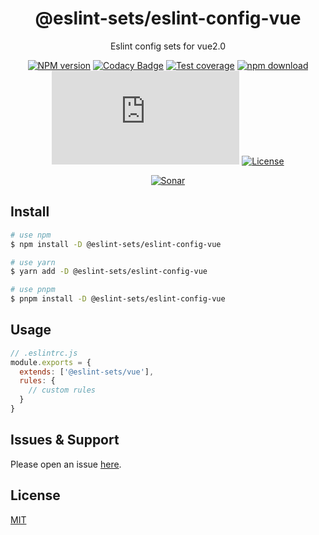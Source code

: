 <div style="text-align: center;" align="center">

# @eslint-sets/eslint-config-vue

Eslint config sets for vue2.0

[![NPM version][npm-image]][npm-url]
[![Codacy Badge][codacy-image]][codacy-url]
[![Test coverage][codecov-image]][codecov-url]
[![npm download][download-image]][download-url]
[![gzip][gzip-image]][gzip-url]
[![License][license-image]][license-url]

[![Sonar][sonar-image]][sonar-url]

</div>

## Install

```bash
# use npm
$ npm install -D @eslint-sets/eslint-config-vue

# use yarn
$ yarn add -D @eslint-sets/eslint-config-vue

# use pnpm
$ pnpm install -D @eslint-sets/eslint-config-vue
```

## Usage

```js
// .eslintrc.js
module.exports = {
  extends: ['@eslint-sets/vue'],
  rules: {
    // custom rules
  }
}
```

## Issues & Support

Please open an issue [here](https://github.com/saqqdy/@eslint-sets/eslint-config-vue/issues).

## License

[MIT](LICENSE)

[npm-image]: https://img.shields.io/npm/v/@eslint-sets/eslint-config-vue.svg?style=flat-square
[npm-url]: https://npmjs.org/package/@eslint-sets/eslint-config-vue
[codacy-image]: https://app.codacy.com/project/badge/Grade/f70d4880e4ad4f40aa970eb9ee9d0696
[codacy-url]: https://www.codacy.com/gh/saqqdy/@eslint-sets/eslint-config-vue/dashboard?utm_source=github.com&utm_medium=referral&utm_content=saqqdy/@eslint-sets/eslint-config-vue&utm_campaign=Badge_Grade
[codecov-image]: https://img.shields.io/codecov/c/github/saqqdy/@eslint-sets/eslint-config-vue.svg?style=flat-square
[codecov-url]: https://codecov.io/github/saqqdy/@eslint-sets/eslint-config-vue?branch=master
[download-image]: https://img.shields.io/npm/dm/@eslint-sets/eslint-config-vue.svg?style=flat-square
[download-url]: https://npmjs.org/package/@eslint-sets/eslint-config-vue
[gzip-image]: http://img.badgesize.io/https://unpkg.com/@eslint-sets/eslint-config-vue/index.js?compression=gzip&label=gzip%20size:%20JS
[gzip-url]: http://img.badgesize.io/https://unpkg.com/@eslint-sets/eslint-config-vue/index.js?compression=gzip&label=gzip%20size:%20JS
[license-image]: https://img.shields.io/badge/License-MIT-blue.svg
[license-url]: LICENSE
[sonar-image]: https://sonarcloud.io/api/project_badges/quality_gate?project=saqqdy_eslint-sets
[sonar-url]: https://sonarcloud.io/dashboard?id=saqqdy_eslint-sets
